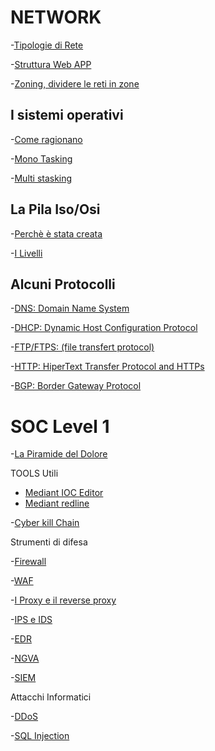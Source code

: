 # NETWORK

-[Tipologie di Rete](https://github.com/emanueletroiani/Network/edit/Tipologie-di-Rete/README.md)

-[Struttura Web APP](https://github.com/emanueletroiani/Network/blob/Struttura-Wep-APP/README.md)

-[Zoning, dividere le reti in zone](https://github.com/emanueletroiani/I-miei-studi/blob/Zoning,-dividere-le-reti-in-zone/README.md)

## I sistemi operativi

-[Come ragionano](https://github.com/emanueletroiani/I-miei-studi/edit/Come-ragionano/README.md)

-[Mono Tasking](https://github.com/emanueletroiani/I-miei-studi/blob/Mono-Tasking/README.md)

-[Multi stasking](https://github.com/emanueletroiani/I-miei-studi/edit/Multi-tasking/README.md)

## La Pila Iso/Osi
-[Perchè è stata creata](https://github.com/emanueletroiani/Network/tree/Pila-Iso/Osi)

-[I Livelli](https://github.com/emanueletroiani/Network/blob/I-Livelli/README.md)


## Alcuni Protocolli

-[DNS: Domain Name System](https://github.com/emanueletroiani/Network/blob/DNS-Domain-Name-System/README.md)

-[DHCP: Dynamic Host Configuration Protocol](https://github.com/emanueletroiani/Network/blob/DHCP-Dynamic-Host-Configuration-Protocol/README.md)

-[FTP/FTPS: (file transfert protocol)](https://github.com/emanueletroiani/Network/blob/FTP-(file-transfert-protocol)/README.md)

-[HTTP: HiperText Transfer Protocol and HTTPs](https://github.com/emanueletroiani/Network/edit/%23-HTTP-HiperText-Transfer-Protocol-and-HTTPs/README.md)

-[BGP: Border Gateway Protocol](https://github.com/emanueletroiani/Network/edit/BGP-Border-Gateway-Protocol/README.md)

# SOC Level 1

-[La Piramide del Dolore](https://github.com/emanueletroiani/Network/edit/La-Piramide-del-Dolore/README.md)

TOOLS Utili

- [Mediant IOC Editor](https://github.com/emanueletroiani/I-miei-studi/edit/Mediant-IOC-Editor/README.md)
- [Mediant redline](https://github.com/emanueletroiani/I-miei-studi/edit/Mediant-redline/README.md)

-[Cyber kill Chain](https://github.com/emanueletroiani/I-miei-studi/edit/Cyber-kill-Chain/README.md)

Strumenti di difesa

-[Firewall](https://github.com/emanueletroiani/I-miei-studi/edit/Firewall/README.md)

-[WAF](https://github.com/emanueletroiani/I-miei-studi/edit/WAF/README.md)

-[I Proxy e il reverse proxy](https://github.com/emanueletroiani/I-miei-studi/blob/I-Proxy-e-il-reverse-proxy/README.md)

-[IPS e IDS](https://github.com/emanueletroiani/I-miei-studi/edit/IPS-e-IDS/README.md)

-[EDR](https://github.com/emanueletroiani/I-miei-studi/blob/EDR/README.md)

-[NGVA](https://github.com/emanueletroiani/I-miei-studi/blob/NGAV/README.md)

-[SIEM](https://github.com/emanueletroiani/I-miei-studi/edit/SIEM/README.md)

Attacchi Informatici

-[DDoS](https://github.com/emanueletroiani/I-miei-studi/edit/DDoS/README.md)

-[SQL Injection](https://github.com/emanueletroiani/I-miei-studi/blob/SQL-Injection/README.md)


